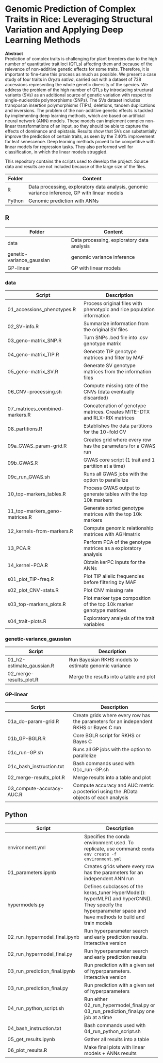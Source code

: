 # Genomic Prediction of Complex Traits in Rice: Leveraging Structural Variation and Applying Deep Learning Methods

**Abstract**  
Prediction of complex traits is challenging for plant breeders due to the high number of quantitative trait loci (QTLs) affecting them and because of the relevance of non-additive genetic effects for some traits. Therefore, it is important to fine-tune this process as much as possible. We present a case study of four traits in *Oryza sativa*, carried out with a dataset of 738 accessions representing the whole genetic diversity of the species. We address the problem of the high number of QTLs by introducing structural variants (SVs) as an additional source of genetic variation with respect to single-nucleotide polymorphisms (SNPs). The SVs dataset includes transposon insertion polymorphisms (TIPs), deletions, tandem duplications and inversions. The problem of the non-additive genetic effects is tackled by implementing deep learning methods, which are based on artificial neural network (ANN) models. These models can implement complex non-linear transformations of an input, so they should be able to capture the effects of dominance and epistasis. Results show that SVs can substantially improve the prediction of certain traits, as seen by the 7.40% improvement for leaf senescence. Deep learning methods proved to be competitive with linear models for regression tasks. They also performed well for classification, in which the linear models struggled.

This repository contains the scripts used to develop the project. Source data and results are not included because of the large size of the files.

| Folder | Content                                                                                       |
| ------ | --------------------------------------------------------------------------------------------- |
| R      | Data processing, exploratory data analysis, genomic variance inference, GP with linear models |
| Python | Genomic prediction with ANNs                                                                  |

## R

| Folder                    | Content                                    |
| ------------------------- | ------------------------------------------ |
| data                      | Data processing, exploratory data analysis |
| genetic-variance_gaussian | genomic variance inference                 |
| GP-linear                 | GP with linear models                      |

### data

| Script                         | Description                                                               |
| ------------------------------ | ------------------------------------------------------------------------- |
| 01_accessions_phenotypes.R     | Process original files with phenotypic and rice population information    |
| 02_SV-info.R                   | Summarize information from the original SV files                          |
| 03_geno-matrix_SNP.R           | Turn SNPs .bed file into .csv genotype matrix                             |
| 04_geno-matrix_TIP.R           | Generate TIP genotype matrices and filter by MAF                          |
| 05_geno-matrix_SV.R            | Generate SV genotype matrices from the information files                  |
| 06_CNV-processing.sh           | Compute missing rate of the CNVs (data eventually discarded)              |
| 07_matrices_combined-markers.R | Concatenation of genotype matrices. Creates MITE-DTX and RLX-RIX matrices |
| 08_partitions.R                | Establishes the data partitions for the 10-fold CV                        |
| 09a_GWAS_param-grid.R          | Creates grid where every row has the parameters for a GWAS run            |
| 09b_GWAS.R                     | GWAS core script (1 trait and 1 partition at a time)                      |
| 09c_run_GWAS.sh                | Runs all GWAS jobs with the option to parallelize                         |
| 10_top-markers_tables.R        | Process GWAS output to generate tables with the top 10k markers           |
| 11_top-markers_geno-matrices.R | Generate sorted genotype matrices with the top 10k markers                |
| 12_kernels-from-markers.R      | Compute genomic relationship matrices with AGHmatrix                      |
| 13_PCA.R                       | Perform PCA of the genotype matrices as a exploratory analysis            |
| 14_kernel-PCA.R                | Obtain kerPC inputs for the ANNs                                          |
| s01_plot_TIP-freq.R            | Plot TIP allelic frequencies before filtering by MAF                      |
| s02_plot_CNV-stats.R           | Plot CNV missing rate                                                     |
| s03_top-markers_plots.R        | Plot marker type composition of the top 10k marker genotype matrices      |
| s04_trait-plots.R              | Exploratory analysis of the trait variables                               |

### genetic-variance_gaussian

| Script                    | Description                                           |
| ------------------------- | ----------------------------------------------------- |
| 01_h2-estimate_gaussian.R | Run Bayesian RKHS models to estimate genomic variance |
| 02_merge-results_plot.R   | Merge the results into a table and plot               |

### GP-linear

| Script                    | Description                                                                            |
| ------------------------- | -------------------------------------------------------------------------------------- |
| 01a_do-param-grid.R       | Create grids where every row has the parameters for an independent RKHS or Bayes C run |
| 01b_GP-BGLR.R             | Core BGLR script for RKHS or Bayes C                                                   |
| 01c_run-GP.sh             | Runs all GP jobs with the option to parallelize                                        |
| 01c_bash_instruction.txt  | Bash commands used with 01c_run-GP.sh                                                  |
| 02_merge-results_plot.R   | Merge results into a table and plot                                                    |
| 03_compute-accuracy-AUC.R | Compute accuracy and AUC metric a posteriori using the .RData objects of each analysis |

## Python

| Script                        | Description                                                                                                                                                     |
| ----------------------------- | --------------------------------------------------------------------------------------------------------------------------------------------------------------- |
| environment.yml               | Specifies the conda environment used. To replicate, use command: `conda env create -f environment.yml`                                                          |
| 01_parameters.ipynb           | Creates grids where every row has the parameters for an independent ANN run                                                                                     |
| hypermodels.py                | Defines subclasses of the keras_tuner HyperModel(): hyperMLP() and hyperCNN(). They specify the hyperparameter space and have methods to build and train models |
| 02_run_hypermodel_final.ipynb | Run hyperparameter search and early prediction results. Interactive version                                                                                     |
| 02_run_hypermodel_final.py    | Run hyperparameter search and early prediction results                                                                                                          |
| 03_run_prediction_final.ipynb | Run prediction with a given set of hyperparameters. Interactive version                                                                                         |
| 03_run_prediction_final.py    | Run prediction with a given set of hyperparameters                                                                                                              |
| 04_run_python_script.sh       | Run either 02_run_hypermodel_final.py or 03_run_prediction_final.py one job at a time                                                                           |
| 04_bash_instruction.txt       | Bash commands used with 04_run_python_script.sh                                                                                                                 |
| 05_get_results.ipynb          | Gather all results into a table                                                                                                                                 |
| 06_plot_results.R             | Make final plots with linear models + ANNs results                                                                                                              |
